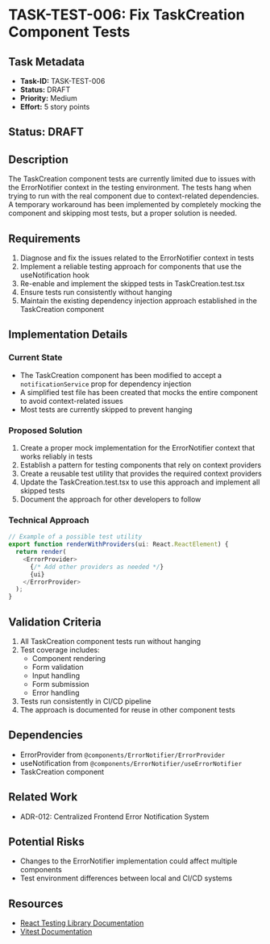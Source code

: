# TASK-TEST-006: Fix TaskCreation Component Tests

## Task Metadata

- **Task-ID:** TASK-TEST-006
- **Status:** DRAFT
- **Priority:** Medium
- **Effort:** 5 story points

## Status: DRAFT

## Description

The TaskCreation component tests are currently limited due to issues with the ErrorNotifier context in the testing environment. The tests hang when trying to run with the real component due to context-related dependencies. A temporary workaround has been implemented by completely mocking the component and skipping most tests, but a proper solution is needed.

## Requirements

1. Diagnose and fix the issues related to the ErrorNotifier context in tests
2. Implement a reliable testing approach for components that use the useNotification hook
3. Re-enable and implement the skipped tests in TaskCreation.test.tsx
4. Ensure tests run consistently without hanging
5. Maintain the existing dependency injection approach established in the TaskCreation component

## Implementation Details

### Current State

- The TaskCreation component has been modified to accept a `notificationService` prop for dependency injection
- A simplified test file has been created that mocks the entire component to avoid context-related issues
- Most tests are currently skipped to prevent hanging

### Proposed Solution

1. Create a proper mock implementation for the ErrorNotifier context that works reliably in tests
2. Establish a pattern for testing components that rely on context providers
3. Create a reusable test utility that provides the required context providers
4. Update the TaskCreation.test.tsx to use this approach and implement all skipped tests
5. Document the approach for other developers to follow

### Technical Approach

```typescript
// Example of a possible test utility
export function renderWithProviders(ui: React.ReactElement) {
  return render(
    <ErrorProvider>
      {/* Add other providers as needed */}
      {ui}
    </ErrorProvider>
  );
}
```

## Validation Criteria

1. All TaskCreation component tests run without hanging
2. Test coverage includes:
   - Component rendering
   - Form validation
   - Input handling
   - Form submission
   - Error handling
3. Tests run consistently in CI/CD pipeline
4. The approach is documented for reuse in other component tests

## Dependencies

- ErrorProvider from `@components/ErrorNotifier/ErrorProvider`
- useNotification from `@components/ErrorNotifier/useErrorNotifier`
- TaskCreation component

## Related Work

- ADR-012: Centralized Frontend Error Notification System

## Potential Risks

- Changes to the ErrorNotifier implementation could affect multiple components
- Test environment differences between local and CI/CD systems

## Resources

- [React Testing Library Documentation](https://testing-library.com/docs/)
- [Vitest Documentation](https://vitest.dev/guide/)
